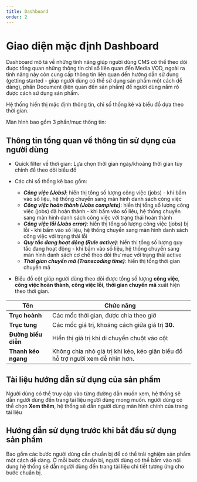 ```yaml
---
title: Dashboard
order: 2
---
```


# Giao diện mặc định Dashboard

Dashboard mô tả về những tính năng giúp người dùng CMS có thể theo dõi được tổng quan những thông tin chỉ số liên quan đến Media VOD, ngoài ra tính năng này còn cung cấp thông tin liên quan đến hướng dẫn sử dụng (getting started - giúp người dùng có thể sử dụng sản phẩm một cách dễ dàng), phần Document (liên quan đến sản phẩm) để người dùng nắm rõ được cách sử dụng sản phẩm.

Hệ thống hiển thị mặc định thông tin, chỉ số thống kê và biểu đồ dựa theo thời gian.

Màn hình bao gồm 3 phần/mục thông tin:

## Thông tin tổng quan về thông tin sử dụng của người dùng

- Quick filter về thời gian: Lựa chọn thời gian ngày/khoảng thời gian tùy chỉnh để theo dõi biểu đồ

- Các chỉ số thống kê bao gồm:

  - _**Công việc (Jobs)**_: hiển thị tổng số lượng công việc (jobs) - khi bấm vào số liệu, hệ thống chuyển sang màn hình danh sách công việc
  - _**Công việc hoàn thành (Jobs complete)**_: hiển thị tổng số lượng công việc (jobs) đã hoàn thành - khi bấm vào số liệu, hệ thống chuyển sang màn hình danh sách công việc với trạng thái hoàn thành
  - _**Công việc lỗi (Jobs error)**_: hiển thị tổng số lượng công việc (jobs) bị lỗi - khi bấm vào số liệu, hệ thống chuyển sang màn hình danh sách công việc với trạng thái lỗi
  - _**Quy tắc đang hoạt động (Rule active)**_: hiển thị tổng số lượng quy tắc đang hoạt động - khi bấm vào số liệu, hệ thống chuyển sang màn hình danh sách cơ chế theo dõi thư mục với trạng thái active
  - _**Thời gian chuyển mã (Transcoding time)**_: hiển thị tổng thời gian chuyển mã

- Biểu đồ cột giúp người dùng theo dõi được tổng số lượng **công việc**, **công việc hoàn thành**, **công việc lỗi**, **thời gian chuyển mã** xuất hiện theo thời gian.

| Tên                 | Chức năng                                                                                      |
| ------------------- | ---------------------------------------------------------------------------------------------- |
| **Trục hoành**      | Các mốc thời gian, được chia theo giờ                                                          |
| **Trục tung**       | Các mốc giá trị, khoảng cách giữa giá trị **30.**                              |
| **Đường biểu diễn** | Hiển thị giá trị khi di chuyển chuột vào cột                                                   |
| **Thanh kéo ngang** | Không chia nhỏ giá trị khi kéo, kéo giãn biểu đồ hỗ trợ người xem dễ nhìn hơn. |

## Tài liệu hướng dẫn sử dụng của sản phẩm

Người dùng có thể truy cập vào từng đường dẫn muốn xem, hệ thống sẽ dẫn người dùng đến trang tài liệu người dùng mong muốn. người dùng có thể chọn **Xem thêm**, hệ thống sẽ dẫn người dùng màn hình chính của trang tài liệu

## Hướng dẫn sử dụng trước khi bắt đầu sử dụng sản phẩm

Bao gồm các bước người dùng cần chuẩn bị để có thể trải nghiệm sản phẩm một cách dễ dàng. Ở mỗi bước chuẩn bị, người dùng có thể bấm vào nội dung hệ thống sẽ dẫn người dùng đến trang tài liệu chi tiết tương ứng cho bước chuẩn bị.
